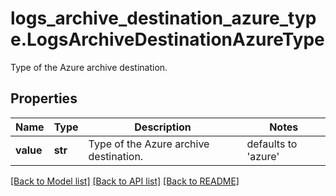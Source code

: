 # logs_archive_destination_azure_type.LogsArchiveDestinationAzureType

Type of the Azure archive destination.
## Properties
Name | Type | Description | Notes
------------ | ------------- | ------------- | -------------
**value** | **str** | Type of the Azure archive destination. | defaults to 'azure'

[[Back to Model list]](../README.md#documentation-for-models) [[Back to API list]](../README.md#documentation-for-api-endpoints) [[Back to README]](../README.md)


